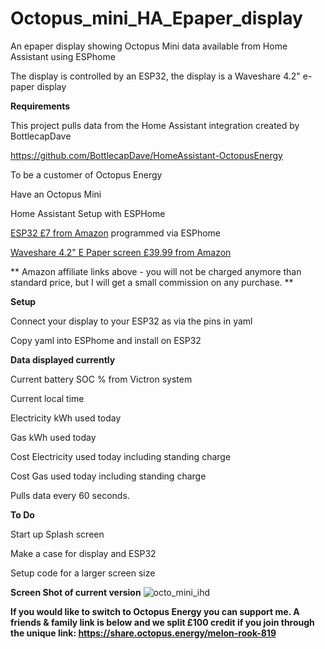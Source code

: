 # Octopus_mini_HA_Epaper_display

An epaper display showing Octopus Mini data available from Home Assistant using ESPhome

The display is controlled by an ESP32, the display is a Waveshare 4.2" e-paper display

**Requirements**

This project pulls data from the Home Assistant integration created by BottlecapDave

https://github.com/BottlecapDave/HomeAssistant-OctopusEnergy

To be a customer of Octopus Energy

Have an Octopus Mini

Home Assistant Setup with ESPHome

[ESP32 £7 from Amazon](http://www.amazon.co.uk/dp/B071JR9WS9/ref=nosim?tag=anothermort-21) programmed  via ESPhome

[Waveshare 4.2" E Paper screen £39.99 from Amazon ](http://www.amazon.co.uk/dp/B074NR1SW2/ref=nosim?tag=anothermort-21) 

** Amazon affiliate links above - you will not be charged anymore than standard price, but I will get a small commission on any purchase. **

**Setup**

Connect your display to your ESP32 as via the pins in yaml

Copy yaml into ESPhome and install on ESP32

**Data displayed currently**

Current battery SOC % from Victron system

Current local time

Electricity kWh used today

Gas kWh used today

Cost Electricity used today including standing charge

Cost Gas used today including standing charge

Pulls data every 60 seconds.

**To Do**

Start up Splash screen

Make a case for display and ESP32 

Setup code for a larger screen size

**Screen Shot of current version**
![octo_mini_ihd](https://github.com/anothermort/Octopus_mini_HA_Epaper_display/assets/13786570/8ec0d6b5-a538-4f6d-b943-ccaa1fdc46f6)








**If you would like to switch to Octopus Energy you can support me.
A friends & family link is below and we split £100 credit if you join through the unique link:
https://share.octopus.energy/melon-rook-819** 

